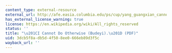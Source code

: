 ```yaml
---
content_type: external-resource
external_url: http://afe.easia.columbia.edu/ps/cup/yang_guangxian_cannot_otherwise.pdf
has_external_license_warning: true
license: https://en.wikipedia.org/wiki/All_rights_reserved
status: ''
title: "\u201CI Cannot Do Otherwise (Budeyi).\u201D (PDF)"
uid: 3dcb5f8a-db5d-4f50-8ee0-666eb89d3f5c
wayback_url: ''
---
```

